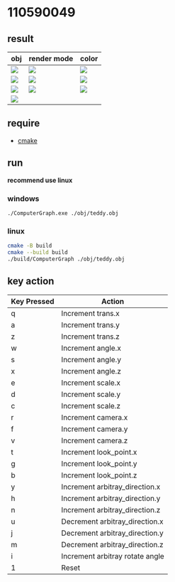 # 110590049

## result
| obj                                | render mode                        | color                              |
| ---------------------------------- | ---------------------------------- | ---------------------------------- |
| ![](https://imgur.com/l1Y0vKk.png) | ![](https://imgur.com/JavrM8G.png) | ![](https://imgur.com/mo4HF2t.png) |
| ![](https://imgur.com/VpUyd3i.png) | ![](https://imgur.com/SX5JcnG.png) | ![](https://imgur.com/PWeBeTZ.png) |
| ![](https://imgur.com/duf2Wij.png) | ![](https://imgur.com/duf2Wij.png) | ![](https://imgur.com/vD20nEr.png) |
| ![](https://imgur.com/RROwZdE.png) |                                    |                                    |

## require
* [cmake](https://github.com/Kitware/CMake/releases/download/v3.29.2/cmake-3.29.2-windows-x86_64.msi)

<!-- ###  ubuntu

* install [wsl](https://apps.microsoft.com/detail/9pdxgncfsczv?ocid=pdpshare&hl=en-us&gl=US)

```
sudo apt install g++
sudo apt install cmake

``` -->


## run
**recommend use linux**
### windows
<!-- install `cmake tools` in your vscode -->
```
./ComputerGraph.exe ./obj/teddy.obj
```


### linux
```bash
cmake -B build
cmake --build build
./build/ComputerGraph ./obj/teddy.obj
```
## key action
| Key Pressed | Action                          |
| ----------- | ------------------------------- |
| q           | Increment trans.x               |
| a           | Increment trans.y               |
| z           | Increment trans.z               |
| w           | Increment angle.x               |
| s           | Increment angle.y               |
| x           | Increment angle.z               |
| e           | Increment scale.x               |
| d           | Increment scale.y               |
| c           | Increment scale.z               |
| r           | Increment camera.x              |
| f           | Increment camera.y              |
| v           | Increment camera.z              |
| t           | Increment look_point.x          |
| g           | Increment look_point.y          |
| b           | Increment look_point.z          |
| y           | Increment arbitray_direction.x  |
| h           | Increment arbitray_direction.y  |
| n           | Increment arbitray_direction.z  |
| u           | Decrement arbitray_direction.x  |
| j           | Decrement arbitray_direction.y  |
| m           | Decrement arbitray_direction.z  |
| i           | Increment arbitray rotate angle |
| 1           | Reset                           |